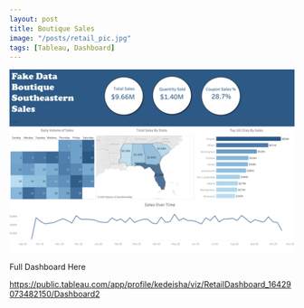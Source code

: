```yaml
---
layout: post
title: Boutique Sales
image: "/posts/retail_pic.jpg"
tags: [Tableau, Dashboard]
---
```



![alt text](/img/posts/Fake_1.png "Boutiqe Sales")

Full Dashboard Here

https://public.tableau.com/app/profile/kedeisha/viz/RetailDashboard_16429073482150/Dashboard2
